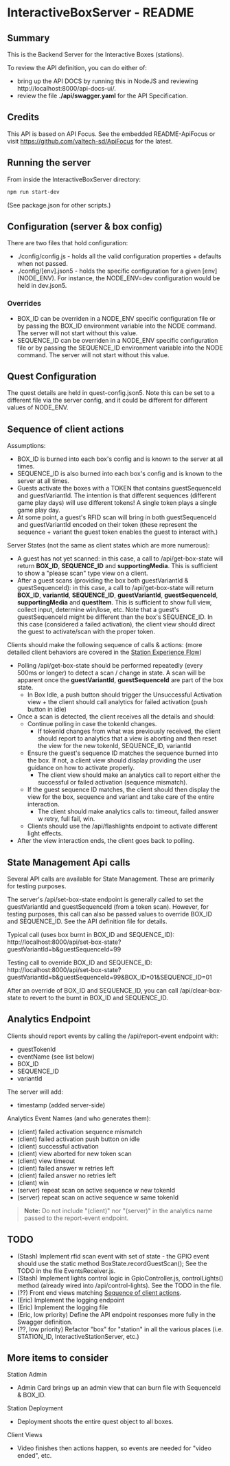 # InteractiveBoxServer - README

## Summary 

This is the Backend Server for the Interactive Boxes (stations).

To review the API definition, you can do either of:

* bring up the API DOCS by running this in NodeJS and reviewing http://localhost:8000/api-docs-ui/. 
* review the file **./api/swagger.yaml** for the API Specification.

## Credits

This API is based on API Focus. See the embedded README-ApiFocus or visit https://github.com/valtech-sd/ApiFocus for the latest.

## Running the server

From inside the InteractiveBoxServer directory:

```bash
npm run start-dev
```
(See package.json for other scripts.)

## Configuration (server & box config)

There are two files that hold configuration:

* ./config/config.js - holds all the valid configuration properties + defaults when not passed.
* ./config/\[env\].json5 - holds the specific configuration for a given \[env\] (NODE_ENV). For instance, the NODE_ENV=dev configuration would be held in dev.json5. 

### Overrides

* BOX_ID can be overriden in a NODE_ENV specific configuration file or by passing the BOX_ID environment variable into the NODE command. The server will not start without this value.
* SEQUENCE_ID can be overriden in a NODE_ENV specific configuration file or by passing the SEQUENCE_ID environment variable into the NODE command. The server will not start without this value.

## Quest Configuration

The quest details are held in quest-config.json5. Note this can be set to a different file via the server config, and it could be different for different values of NODE_ENV.

## Sequence of client actions

Assumptions:

* BOX_ID is burned into each box's config and is known to the server at all times.
* SEQUENCE_ID is also burned into each box's config and is known to the server at all times.
* Guests activate the boxes with a TOKEN that contains guestSequenceId and guestVariantId. The intention is that different sequences (different game play days) will use different tokens! A single token plays a single game play day.
* At some point, a guest's RFID scan will bring in both guestSequenceId and guestVariantId encoded on their token (these represent the sequence + variant the guest token enables the guest to interact with.)

Server States (not the same as client states which are more numerous):

- A guest has not yet scanned: in this case, a call to /api/get-box-state will return **BOX_ID**, **SEQUENCE_ID** and **supportingMedia**. This is sufficient to show a "please scan" type view on a client.
- After a guest scans (providing the box both guestVariantId & guestSequenceId): in this case, a call to /api/get-box-state will return **BOX_ID**, **variantId**, **SEQUENCE_ID**, **guestVariantId**, **guestSequenceId**, **supportingMedia** and **questItem**. This is sufficient to show full view, collect input, determine win/lose, etc.
  Note that a guest's guestSequenceId might be different than the box's SEQUENCE_ID. In this case (considered a failed activation), the client view should direct the guest to activate/scan with the proper token.

Clients should make the following sequence of calls & actions: (more detailed client behaviors are covered in the [Station Experience Flow](https://miro.com/app/board/o9J_lQB1txU=/?moveToWidget=3074457358885665688&cot=14))

- Polling /api/get-box-state should be performed repeatedly (every 500ms or longer) to detect a scan / change in state. A scan will be apparent once the **guestVariantId**, **guestSequenceId** are part of the box state.
  - In Box Idle, a push button should trigger the Unsuccessful Activation view + the client should call analytics for failed activation (push button in idle)
- Once a scan is detected, the client receives all the details and should:
  - Continue polling in case the tokenId changes.
    - If tokenId changes from what was previously received, the client should report to analytics that a view is aborting and then reset the view for the new tokenId, SEQUENCE_ID, variantId
  - Ensure the guest's sequence ID matches the sequence burned into the box. If not, a client view should display providing the user guidance on how to activate properly.
    - The client view should make an analytics call to report either the successful or failed activation (sequence mismatch).
  - If the guest sequence ID matches, the client should then display the view for the box, sequence and variant and take care of the entire interaction.
    - The client should make analytics calls to: timeout, failed answer w retry, full fail, win.
  - Clients should use the /api/flashlights endpoint to activate different light effects.
- After the view interaction ends, the client goes back to polling.

## State Management Api calls

Several API calls are available for State Management. These are primarily for testing purposes. 

The server's /api/set-box-state endpoint is generally called to set the guestVariantId and guestSequenceId (from a token scan). However, for testing purposes, this call can also be passed values to override BOX_ID and SEQUENCE_ID. See the API definition file for details. 

Typical call (uses box burnt in BOX_ID and SEQUENCE_ID): 
http://localhost:8000/api/set-box-state?guestVariantId=b&guestSequenceId=99

Testing call to override BOX_ID and SEQUENCE_ID:
http://localhost:8000/api/set-box-state?guestVariantId=b&guestSequenceId=99&BOX_ID=01&SEQUENCE_ID=01

After an override of BOX_ID and SEQUENCE_ID, you can call /api/clear-box-state to revert to the burnt in BOX_ID and SEQUENCE_ID.

## Analytics Endpoint

Clients should report events by calling the /api/report-event endpoint with:

- guestTokenId
- eventName (see list below)
- BOX_ID
- SEQUENCE_ID
- variantId

The server will add:

- timestamp (added server-side)

Analytics Event Names (and who generates them):
- (client) failed activation sequence mismatch
- (client) failed activation push button on idle
- (client) successful activation
- (client) view aborted for new token scan
- (client) view timeout
- (client) failed answer w retries left
- (client) failed answer no retries left
- (client) win
- (server) repeat scan on active sequence w new tokenId
- (server) repeat scan on active sequence w same tokenId

> **Note:** Do not include "(client)" nor "(server)" in the analytics name passed to the report-event endpoint.

## TODO

* (Stash) Implement rfid scan event with set of state - the GPIO event should use the static method BoxState.recordGuestScan(); See the TODO in the file EventsReceiver.js.
* (Stash) Implement lights control logic in GpioController.js, controlLights() method (already wired into /api/control-lights). See the TODO in the file.
* (??) Front end views matching [Sequence of client actions](#Sequence-of-client-actions).
* (Eric) Implement the logging endpoint
* (Eric) Implement the logging file
* (Eric, low priority) Define the API endpoint responses more fully in the Swagger definition.
* (??, low priority) Refactor "box" for "station" in all the various places (i.e. STATION_ID, InteractiveStationServer, etc.)

## More items to consider

Station Admin
- Admin Card brings up an admin view that can burn file with SequenceId & BOX_ID.

Station Deployment
- Deployment shoots the entire quest object to all boxes.

Client Views
- Video finishes then actions happen, so events are needed for "video ended", etc.

